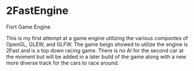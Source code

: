 # 2FastEngine
Fisrt Game Engine


This is my first attempt at a game engine utilizing the various compontes of OpenGL, GLEW, and GLFW. 
The game beign showed to utilize the engine is 2Fast and is a top down racing game. There is no AI for the second car at
the moment but will be added in a later build of the game along with a new more diverse track for the cars to race around.
